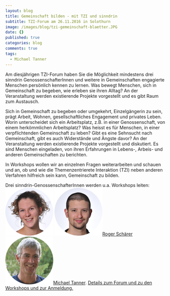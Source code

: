 ```yaml
---
layout: blog
title: Gemeinschaft bilden - mit TZI und sinndrin
subtitle: TZI-Forum am 26.11.2016 in Solothurn
image: /images/blog/tzi-gemeinschaft-blaetter.JPG
date: {}
published: true
categories: blog
comments: true
tags:
  - Michael Tanner
---
```


Am diesjährigen TZI-Forum haben Sie die Möglichkeit mindestens drei sinndrin GenossenschafterInnen und weitere in Gemeinschaften engagierte Menschen persönlich kennen zu lernen. Was bewegt Menschen, sich in Gemeinschaft zu begeben, wie erleben sie ihren Alltag? An der Veranstaltung werden existierende Projekte vorgestellt und es gibt Raum zum Austausch.

Sich in Gemeinschaft zu begeben oder umgekehrt, Einzelgängerin zu sein, prägt Arbeit, Wohnen, gesellschaftliches Engagement und privates Leben. Worin unterscheidet sich ein Arbeitsplatz, z.B. in einer Genossenschaft, von einem herkömmlichen Arbeitsplatz? Was heisst es für Menschen, in einer verpflichtenden Gemeinschaft zu leben? Gibt es eine Sehnsucht nach Gemeinschaft, gibt es auch Widerstände und Ängste davor? An der Veranstaltung werden existierende Projekte vorgestellt und diskutiert. Es sind Menschen eingeladen, von ihren Erfahrungen in Lebens-, Arbeis- und anderen Gemeinschaften zu berichten.

In Workshops wollen wir an einzelnen Fragen weiterarbeiten und schauen und an, ob und wie die Themenzentrierete Interaktion (TZI) neben anderen Verfahren hilfreich sein kann, Gemeinschaft zu bilden.

Drei sinndrin-GenossenschafterInnen werden u.a. Workshops leiten: 
[<img class="leadimage left" width="150" title="Sabine Ott" src="/images/ueber-uns/team/sabine.png">](http://www.sinndrin.ch/ueber-uns/team/sabine-ott "Sabine Ott")
<img class="leadimage left" width="150" title="Roger Schärer" src="/images/ueber-uns/team/roger.png">[Roger Schärer](http://www.sinndrin.ch/roger "Curriculum Roger Schärer")
<img class="leadimage left" width="150" title="Michael Tanner" src="/images/ueber-uns/team/michael.png">[Michael Tanner](http://www.sinndrin.ch/michael "Curriculum Michael Tanner"). [Details zum Forum und zu den Workshops und zur Anmeldung.](http://www.tzi.ch/angebote/tzi-forum-2016/ "TZI-Forum 2016")
